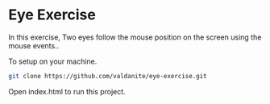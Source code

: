 # Eye Exercise

In this exercise, Two eyes follow the mouse position on the screen using the mouse events..

To setup on your machine.

```sh
git clone https://github.com/valdanite/eye-exercise.git
```

Open index.html to run this project.
